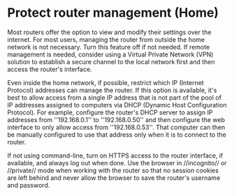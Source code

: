 # Protect router management (Home)

Most routers offer the option to view and modify their settings over the internet. For most users, managing the router from outside the home network is not necessary. Turn this feature off if not needed. If remote management is needed, consider using a Virtual Private Network (VPN) solution to establish a secure channel to the local network first and then access the router's interface.

Even inside the home network, if possible, restrict which IP (Internet Protocol) addresses can manage the router. If this option is available, it's best to allow access from a single IP address that is not part of the pool of IP addresses assigned to computers via DHCP (Dynamic Host Configuration Protocol). For example, configure the router's DHCP server to assign IP addresses from ''192.168.0.1'' to ''192.168.0.50'' and then configure the web interface to only allow access from ''192.168.0.53''. That computer can then be manually configured to use that address only when it is to connect to the router.

If not using command-line, turn on HTTPS access to the router interface, if available, and always log out when done. Use the browser in //incognito// or //private// mode when working with the router so that no session cookies are left behind and never allow the browser to save the router's username and password.
